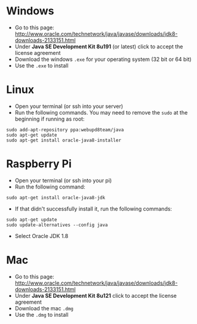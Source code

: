 # Windows
* Go to this page: http://www.oracle.com/technetwork/java/javase/downloads/jdk8-downloads-2133151.html
* Under **Java SE Development Kit 8u191** (or latest) click to accept the license agreement
* Download the windows `.exe` for your operating system (32 bit or 64 bit)
* Use the `.exe` to install

# Linux
* Open your terminal (or ssh into your server)
* Run the following commands. You may need to remove the `sudo` at the beginning if running as root:
```
sudo add-apt-repository ppa:webupd8team/java
sudo apt-get update
sudo apt-get install oracle-java8-installer
```

# Raspberry Pi
* Open your terminal (or ssh into your pi)
* Run the following command:
```
sudo apt-get install oracle-java8-jdk
```
* If that didn't successfully install it, run the following commands:
```
sudo apt-get update
sudo update-alternatives --config java
```
* Select Oracle JDK 1.8

# Mac
* Go to this page: http://www.oracle.com/technetwork/java/javase/downloads/jdk8-downloads-2133151.html
* Under **Java SE Development Kit 8u121** click to accept the license agreement
* Download the mac `.dmg`
* Use the `.dmg` to install